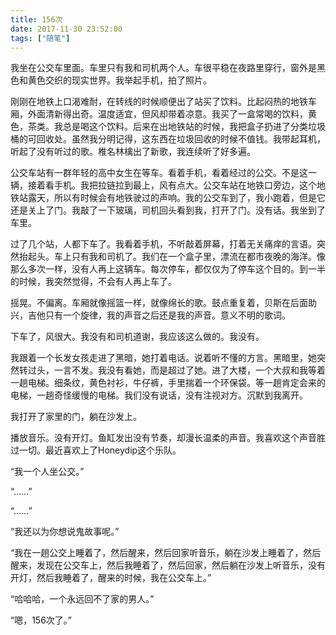 ```yaml
---
title: 156次
date: 2017-11-30 23:52:00
tags: ["随笔"]
---
```


我坐在公交车里面。车里只有我和司机两个人。车很平稳在夜路里穿行，窗外是黑色和黄色交织的现实世界。我举起手机，拍了照片。

刚刚在地铁上口渴难耐，在转线的时候顺便出了站买了饮料。比起闷热的地铁车厢，外面清新得出奇。温度适宜，但风却带着凉意。我买了一盒常喝的饮料，黄色，茶类。我总是喝这个饮料。后来在出地铁站的时候，我把盒子扔进了分类垃圾桶的可回收处。虽然我分明记得，这东西在垃圾回收的时候不值钱。我带起耳机，听起了没有听过的歌。椎名林檎出了新歌，我连续听了好多遍。

公交车站有一群年轻的高中女生在等车。看着手机，看着经过的公交。不是这一辆，接着看手机。我把拉链拉到最上，风有点大。公交车站在地铁口旁边，这个地铁站露天，所以有时候会有地铁驶过的声响。我的公交车到了，我小跑着，但是它还是关上了门。我敲了一下玻璃，司机回头看到我，打开了门。没有话。我坐到了车里。

过了几个站，人都下车了。我看着手机，不听敲着屏幕，打着无关痛痒的言语。突然抬起头。车上只有我和司机了。我们在一个盒子里，漂流在都市夜晚的海洋。像那么多次一样，没有人再上这辆车。每次停车，都仅仅为了停车这个目的。到一半的时候，我突然觉得，不会有人再上车了。

摇晃。不偏离。车厢就像摇篮一样，就像绵长的歌。鼓点重复着，贝斯在后面助兴，吉他只有一个旋律，我的声音之后还是我的声音。意义不明的歌词。

下车了，风很大。我没有和司机道谢，我应该这么做的。我没有。

我跟着一个长发女孩走进了黑暗，她打着电话。说着听不懂的方言。黑暗里，她突然转过头，一言不发。我没有看她，而是超过了她。进了大楼，一个大叔和我等着一趟电梯。细条纹，黄色衬衫，牛仔裤，手里揣着一个环保袋。等一趟肯定会来的电梯，一趟奇怪缓慢的电梯。我们没有说话，没有注视对方。沉默到我离开。

我打开了家里的门，躺在沙发上。

播放音乐。没有开灯。鱼缸发出没有节奏，却漫长温柔的声音。我喜欢这个声音胜过一切。最近喜欢上了Honeydip这个乐队。

“我一个人坐公交。”

“……”

“……”

“我还以为你想说鬼故事呢。”

“我在一趟公交上睡着了，然后醒来，然后回家听音乐，躺在沙发上睡着了，然后醒来，发现在公交车上，然后我睡着了，然后回家，然后躺在沙发上听音乐，没有开灯，然后我睡着了，醒来的时候，我在公交车上。”

“哈哈哈，一个永远回不了家的男人。”

“嗯，156次了。”